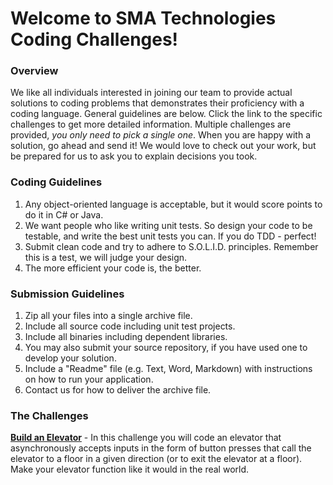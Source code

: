 # Welcome to SMA Technologies Coding Challenges!

### Overview
We like all individuals interested in joining our team to provide actual solutions to coding problems that demonstrates their proficiency with a coding language.  General guidelines are below. Click the link to the specific challenges to get more detailed information.  Multiple challenges are provided, *you only need to pick a single one*.    When you are happy with a solution, go ahead and send it!  We would love to check out your work, but be prepared for us to ask you to explain decisions you took.

### Coding Guidelines

 1. Any object-oriented language is acceptable, but it would score points to do it in C# or Java.
 2. We want people who like writing unit tests.  So design your code to be testable, and write the best unit tests you can.  If you do TDD - perfect!
 3. Submit clean code and try to adhere to S.O.L.I.D. principles. Remember this is a test, we will judge your design.
 4. The more efficient your code is, the better.

### Submission Guidelines

 1. Zip all your files into a single archive file.
 2. Include all source code including unit test projects.
 3. Include all binaries including dependent libraries.
 4. You may also submit your source repository, if you have used one to develop your solution.
 5. Include a "Readme" file (e.g. Text, Word, Markdown) with instructions on how to run your application.
 6. Contact us for how to deliver the archive file.

### The Challenges

**[Build an Elevator](elevator)** - In this challenge you will code an elevator that asynchronously accepts inputs in the form of button presses that call the elevator to a floor in a given direction (or to exit the elevator at a floor).  Make your elevator function like it would in the real world.

